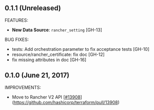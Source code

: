 ## 0.1.1 (Unreleased)

FEATURES:

* **New Data Source**: `rancher_setting` [GH-13]

BUG FIXES:

* tests: Add orchestration parameter to fix acceptance tests [GH-10]
* resource/rancher_certificate: fix doc [GH-12]
* fix missing attributes in doc [GH-16]

## 0.1.0 (June 21, 2017)

IMPROVEMENTS:

* Move to Rancher V2 API [[#13908](https://github.com/terraform-providers/terraform-provider-rancher/issues/13908)](https://github.com/hashicorp/terraform/pull/13908)
